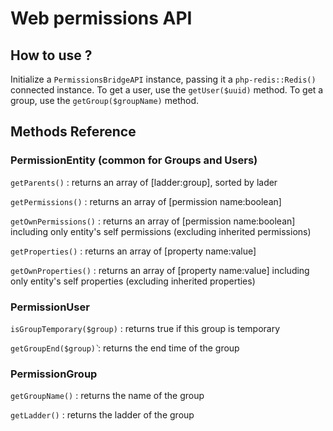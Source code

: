 Web permissions API
===================

## How to use ?

Initialize a `PermissionsBridgeAPI` instance, passing it a `php-redis::Redis()` connected instance.
To get a user, use the `getUser($uuid)` method. 
To get a group, use the `getGroup($groupName)` method.

## Methods Reference

### PermissionEntity (common for Groups and Users)

`getParents()` : returns an array of [ladder:group], sorted by lader

`getPermissions()` : returns an array of [permission name:boolean]

`getOwnPermissions()` : returns an array of [permission name:boolean] including only entity's self permissions (excluding inherited permissions)

`getProperties()` : returns an array of [property name:value]

`getOwnProperties()` : returns an array of [property name:value] including only entity's self properties (excluding inherited properties)

### PermissionUser

`isGroupTemporary($group)` : returns true if this group is temporary

`getGroupEnd($group)̀` : returns the end time of the group

### PermissionGroup

`getGroupName()` : returns the name of the group

`getLadder()` : returns the ladder of the group

